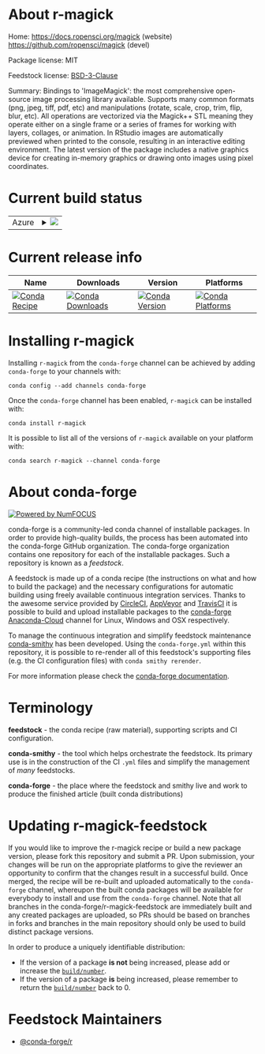 About r-magick
==============

Home: https://docs.ropensci.org/magick (website) https://github.com/ropensci/magick (devel)

Package license: MIT

Feedstock license: [BSD-3-Clause](https://github.com/conda-forge/r-magick-feedstock/blob/master/LICENSE.txt)

Summary: Bindings to 'ImageMagick': the most comprehensive open-source image processing library available. Supports many common formats (png, jpeg, tiff, pdf, etc) and manipulations (rotate, scale, crop, trim, flip, blur, etc). All operations are vectorized via the Magick++ STL meaning they operate either on a single frame or a series of frames for working with layers, collages, or animation. In RStudio images are automatically previewed when printed to the console, resulting in an interactive editing environment. The latest  version of the package includes a native graphics device for creating  in-memory graphics or drawing onto images using pixel coordinates.

Current build status
====================


<table>
    
  <tr>
    <td>Azure</td>
    <td>
      <details>
        <summary>
          <a href="https://dev.azure.com/conda-forge/feedstock-builds/_build/latest?definitionId=4219&branchName=master">
            <img src="https://dev.azure.com/conda-forge/feedstock-builds/_apis/build/status/r-magick-feedstock?branchName=master">
          </a>
        </summary>
        <table>
          <thead><tr><th>Variant</th><th>Status</th></tr></thead>
          <tbody><tr>
              <td>linux_64_r_base3.6</td>
              <td>
                <a href="https://dev.azure.com/conda-forge/feedstock-builds/_build/latest?definitionId=4219&branchName=master">
                  <img src="https://dev.azure.com/conda-forge/feedstock-builds/_apis/build/status/r-magick-feedstock?branchName=master&jobName=linux&configuration=linux_64_r_base3.6" alt="variant">
                </a>
              </td>
            </tr><tr>
              <td>linux_64_r_base4.0</td>
              <td>
                <a href="https://dev.azure.com/conda-forge/feedstock-builds/_build/latest?definitionId=4219&branchName=master">
                  <img src="https://dev.azure.com/conda-forge/feedstock-builds/_apis/build/status/r-magick-feedstock?branchName=master&jobName=linux&configuration=linux_64_r_base4.0" alt="variant">
                </a>
              </td>
            </tr><tr>
              <td>osx_64_r_base3.6</td>
              <td>
                <a href="https://dev.azure.com/conda-forge/feedstock-builds/_build/latest?definitionId=4219&branchName=master">
                  <img src="https://dev.azure.com/conda-forge/feedstock-builds/_apis/build/status/r-magick-feedstock?branchName=master&jobName=osx&configuration=osx_64_r_base3.6" alt="variant">
                </a>
              </td>
            </tr><tr>
              <td>osx_64_r_base4.0</td>
              <td>
                <a href="https://dev.azure.com/conda-forge/feedstock-builds/_build/latest?definitionId=4219&branchName=master">
                  <img src="https://dev.azure.com/conda-forge/feedstock-builds/_apis/build/status/r-magick-feedstock?branchName=master&jobName=osx&configuration=osx_64_r_base4.0" alt="variant">
                </a>
              </td>
            </tr>
          </tbody>
        </table>
      </details>
    </td>
  </tr>
</table>

Current release info
====================

| Name | Downloads | Version | Platforms |
| --- | --- | --- | --- |
| [![Conda Recipe](https://img.shields.io/badge/recipe-r--magick-green.svg)](https://anaconda.org/conda-forge/r-magick) | [![Conda Downloads](https://img.shields.io/conda/dn/conda-forge/r-magick.svg)](https://anaconda.org/conda-forge/r-magick) | [![Conda Version](https://img.shields.io/conda/vn/conda-forge/r-magick.svg)](https://anaconda.org/conda-forge/r-magick) | [![Conda Platforms](https://img.shields.io/conda/pn/conda-forge/r-magick.svg)](https://anaconda.org/conda-forge/r-magick) |

Installing r-magick
===================

Installing `r-magick` from the `conda-forge` channel can be achieved by adding `conda-forge` to your channels with:

```
conda config --add channels conda-forge
```

Once the `conda-forge` channel has been enabled, `r-magick` can be installed with:

```
conda install r-magick
```

It is possible to list all of the versions of `r-magick` available on your platform with:

```
conda search r-magick --channel conda-forge
```


About conda-forge
=================

[![Powered by NumFOCUS](https://img.shields.io/badge/powered%20by-NumFOCUS-orange.svg?style=flat&colorA=E1523D&colorB=007D8A)](http://numfocus.org)

conda-forge is a community-led conda channel of installable packages.
In order to provide high-quality builds, the process has been automated into the
conda-forge GitHub organization. The conda-forge organization contains one repository
for each of the installable packages. Such a repository is known as a *feedstock*.

A feedstock is made up of a conda recipe (the instructions on what and how to build
the package) and the necessary configurations for automatic building using freely
available continuous integration services. Thanks to the awesome service provided by
[CircleCI](https://circleci.com/), [AppVeyor](https://www.appveyor.com/)
and [TravisCI](https://travis-ci.com/) it is possible to build and upload installable
packages to the [conda-forge](https://anaconda.org/conda-forge)
[Anaconda-Cloud](https://anaconda.org/) channel for Linux, Windows and OSX respectively.

To manage the continuous integration and simplify feedstock maintenance
[conda-smithy](https://github.com/conda-forge/conda-smithy) has been developed.
Using the ``conda-forge.yml`` within this repository, it is possible to re-render all of
this feedstock's supporting files (e.g. the CI configuration files) with ``conda smithy rerender``.

For more information please check the [conda-forge documentation](https://conda-forge.org/docs/).

Terminology
===========

**feedstock** - the conda recipe (raw material), supporting scripts and CI configuration.

**conda-smithy** - the tool which helps orchestrate the feedstock.
                   Its primary use is in the construction of the CI ``.yml`` files
                   and simplify the management of *many* feedstocks.

**conda-forge** - the place where the feedstock and smithy live and work to
                  produce the finished article (built conda distributions)


Updating r-magick-feedstock
===========================

If you would like to improve the r-magick recipe or build a new
package version, please fork this repository and submit a PR. Upon submission,
your changes will be run on the appropriate platforms to give the reviewer an
opportunity to confirm that the changes result in a successful build. Once
merged, the recipe will be re-built and uploaded automatically to the
`conda-forge` channel, whereupon the built conda packages will be available for
everybody to install and use from the `conda-forge` channel.
Note that all branches in the conda-forge/r-magick-feedstock are
immediately built and any created packages are uploaded, so PRs should be based
on branches in forks and branches in the main repository should only be used to
build distinct package versions.

In order to produce a uniquely identifiable distribution:
 * If the version of a package **is not** being increased, please add or increase
   the [``build/number``](https://docs.conda.io/projects/conda-build/en/latest/resources/define-metadata.html#build-number-and-string).
 * If the version of a package **is** being increased, please remember to return
   the [``build/number``](https://docs.conda.io/projects/conda-build/en/latest/resources/define-metadata.html#build-number-and-string)
   back to 0.

Feedstock Maintainers
=====================

* [@conda-forge/r](https://github.com/conda-forge/r/)

